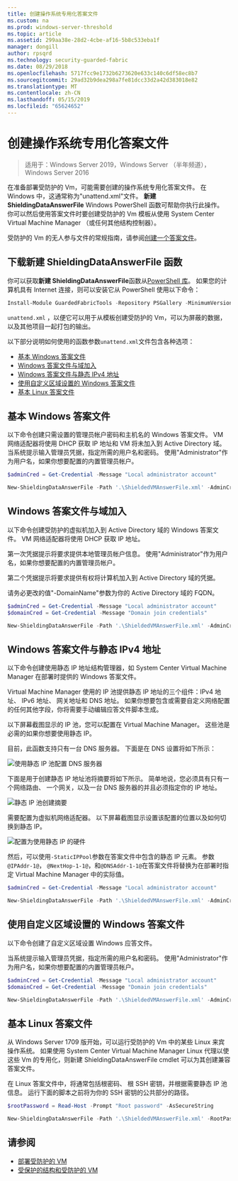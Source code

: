 ```yaml
---
title: 创建操作系统专用化答案文件
ms.custom: na
ms.prod: windows-server-threshold
ms.topic: article
ms.assetid: 299aa38e-28d2-4cbe-af16-5b8c533eba1f
manager: dongill
author: rpsqrd
ms.technology: security-guarded-fabric
ms.date: 08/29/2018
ms.openlocfilehash: 5717fcc9e1732b6273620e633c140c6df58ec8b7
ms.sourcegitcommit: 29ad32b9dea298a7fe81dcc33d2a42d383018e82
ms.translationtype: MT
ms.contentlocale: zh-CN
ms.lasthandoff: 05/15/2019
ms.locfileid: "65624652"
---
```

# <a name="create-os-specialization-answer-file"></a>创建操作系统专用化答案文件

>适用于：Windows Server 2019，Windows Server （半年频道），Windows Server 2016

在准备部署受防护的 Vm，可能需要创建的操作系统专用化答案文件。 在 Windows 中，这通常称为"unattend.xml"文件。 **新建 ShieldingDataAnswerFile** Windows PowerShell 函数可帮助你执行此操作。 你可以然后使用答案文件时要创建受防护的 Vm 模板从使用 System Center Virtual Machine Manager （或任何其他结构控制器）。

受防护的 Vm 的无人参与文件的常规指南，请参阅[创建一个答案文件](guarded-fabric-tenant-creates-shielding-data.md#create-an-answer-file)。
 
## <a name="downloading-the-new-shieldingdataanswerfile-function"></a>下载新建 ShieldingDataAnswerFile 函数

你可以获取**新建 ShieldingDataAnswerFile**函数从[PowerShell 库](https://aka.ms/gftools)。 如果您的计算机具有 Internet 连接，则可以安装它从 PowerShell 使用以下命令：

```powershell
Install-Module GuardedFabricTools -Repository PSGallery -MinimumVersion 1.0.0
```

`unattend.xml` ，以便它可以用于从模板创建受防护的 Vm，可以为屏蔽的数据，以及其他项目一起打包的输出。

以下部分说明如何使用的函数参数`unattend.xml`文件包含各种选项：

- [基本 Windows 答案文件](#basic-windows-answer-file)
- [Windows 答案文件与域加入](#windows-answer-file-with-domain-join)
- [Windows 答案文件与静态 IPv4 地址](#windows-answer-file-with-static-ipv4-addresses)
- [使用自定义区域设置的 Windows 答案文件](#windows-answer-file-with-a-custom-locale)
- [基本 Linux 答案文件](#basic-linux-answer-file)

## <a name="basic-windows-answer-file"></a>基本 Windows 答案文件

以下命令创建只需设置的管理员帐户密码和主机名的 Windows 答案文件。
VM 网络适配器将使用 DHCP 获取 IP 地址和 VM 将未加入到 Active Directory 域。
当系统提示输入管理员凭据，指定所需的用户名和密码。
使用"Administrator"作为用户名，如果你想要配置的内置管理员帐户。

```powershell
$adminCred = Get-Credential -Message "Local administrator account"

New-ShieldingDataAnswerFile -Path '.\ShieldedVMAnswerFile.xml' -AdminCredentials $adminCred
```

## <a name="windows-answer-file-with-domain-join"></a>Windows 答案文件与域加入

以下命令创建受防护的虚拟机加入到 Active Directory 域的 Windows 答案文件。
VM 网络适配器将使用 DHCP 获取 IP 地址。

第一次凭据提示将要求提供本地管理员帐户信息。
使用"Administrator"作为用户名，如果你想要配置的内置管理员帐户。

第二个凭据提示将要求提供有权将计算机加入到 Active Directory 域的凭据。

请务必更改的值"-DomainName"参数为你的 Active Directory 域的 FQDN。

```powershell
$adminCred = Get-Credential -Message "Local administrator account"
$domainCred = Get-Credential -Message "Domain join credentials"

New-ShieldingDataAnswerFile -Path '.\ShieldedVMAnswerFile.xml' -AdminCredentials $adminCred -DomainName 'my.contoso.com' -DomainJoinCredentials $domainCred
```
## <a name="windows-answer-file-with-static-ipv4-addresses"></a>Windows 答案文件与静态 IPv4 地址

以下命令创建使用静态 IP 地址结构管理器，如 System Center Virtual Machine Manager 在部署时提供的 Windows 答案文件。

Virtual Machine Manager 使用的 IP 池提供静态 IP 地址的三个组件：IPv4 地址、 IPv6 地址、 网关地址和 DNS 地址。 如果你想要包含或需要自定义网络配置的任何其他字段，你将需要手动编辑应答文件脚本生成。

以下屏幕截图显示的 IP 池，您可以配置在 Virtual Machine Manager。 这些池是必需的如果你想要使用静态 IP。

目前，此函数支持只有一台 DNS 服务器。 下面是在 DNS 设置将如下所示：

![使用静态 IP 池配置 DNS 服务器](../media/Guarded-Fabric-Shielded-VM/guarded-host-unattend-static-ip-address-pool-dns-settings.png)

下面是用于创建静态 IP 地址池将摘要将如下所示。 简单地说，您必须具有只有一个网络路由、 一个网关，以及一台 DNS 服务器的并且必须指定你的 IP 地址。

![静态 IP 池创建摘要](../media/Guarded-Fabric-Shielded-VM/guarded-host-unattend-static-ip-address-pool-summary.png)

需要配置为虚拟机网络适配器。 以下屏幕截图显示设置该配置的位置以及如何切换到静态 IP。

![配置为使用静态 IP 的硬件](../media/Guarded-Fabric-Shielded-VM/guarded-host-unattend-static-ip-address-pool-network-adapter-settings.png)

然后，可以使用`-StaticIPPool`参数在答案文件中包含的静态 IP 元素。 参数`@IPAddr-1@`， `@NextHop-1-1@`，和`@DNSAddr-1-1@`在答案文件将替换为在部署时指定 Virtual Machine Manager 中的实际值。

```powershell
$adminCred = Get-Credential -Message "Local administrator account"

New-ShieldingDataAnswerFile -Path '.\ShieldedVMAnswerFile.xml' -AdminCredentials $adminCred -StaticIPPool IPv4Address
```

## <a name="windows-answer-file-with-a-custom-locale"></a>使用自定义区域设置的 Windows 答案文件

以下命令创建了自定义区域设置 Windows 应答文件。

当系统提示输入管理员凭据，指定所需的用户名和密码。
使用"Administrator"作为用户名，如果你想要配置的内置管理员帐户。

```powershell
$adminCred = Get-Credential -Message "Local administrator account"
$domainCred = Get-Credential -Message "Domain join credentials"

New-ShieldingDataAnswerFile -Path '.\ShieldedVMAnswerFile.xml' -AdminCredentials $adminCred -Locale es-ES
```

## <a name="basic-linux-answer-file"></a>基本 Linux 答案文件

从 Windows Server 1709 版开始，可以运行受防护的 Vm 中的某些 Linux 来宾操作系统。
如果使用 System Center Virtual Machine Manager Linux 代理以使这些 Vm 的专用化，则新建 ShieldingDataAnswerFile cmdlet 可以为其创建兼容答案文件。

在 Linux 答案文件中，将通常包括根密码、 根 SSH 密钥，并根据需要静态 IP 池信息。
运行下面的脚本之前将为你的 SSH 密钥的公共部分的路径。

```powershell
$rootPassword = Read-Host -Prompt "Root password" -AsSecureString

New-ShieldingDataAnswerFile -Path '.\ShieldedVMAnswerFile.xml' -RootPassword $rootPassword -RootSshKey '~\.ssh\id_rsa.pub'
```

## <a name="see-also"></a>请参阅

- [部署受防护的 VM](guarded-fabric-configuration-scenarios-for-shielded-vms-overview.md)
- [受保护的结构和受防护的 VM](guarded-fabric-and-shielded-vms-top-node.md)
